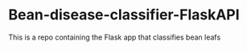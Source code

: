 # Bean-disease-classifier-FlaskAPI
This is a repo containing the Flask app that classifies bean leafs
